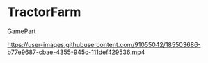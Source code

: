 # TractorFarm
GamePart


https://user-images.githubusercontent.com/91055042/185503686-b77e9687-cbae-4355-945c-111def429536.mp4

